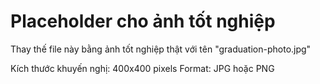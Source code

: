 # Placeholder cho ảnh tốt nghiệp

Thay thế file này bằng ảnh tốt nghiệp thật với tên "graduation-photo.jpg"

Kích thước khuyến nghị: 400x400 pixels
Format: JPG hoặc PNG
